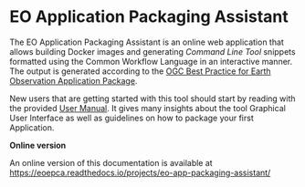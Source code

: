# EO Application Packaging Assistant

The EO Application Packaging Assistant is an online web application that allows building Docker
images and generating *Command Line Tool* snippets formatted using the Common Workflow Language in
an interactive manner. The output is generated according to the
[OGC Best Practice for Earth Observation Application Package](https://docs.ogc.org/bp/20-089r1.html).

New users that are getting started with this tool should start by reading with the provided
[User Manual]. It gives many insights about the tool Graphical User Interface as well as guidelines
on how to package your first Application.

**Online version**

An online version of this documentation is available at <https://eoepca.readthedocs.io/projects/eo-app-packaging-assistant/>

[User Manual]: user-manual/index.md